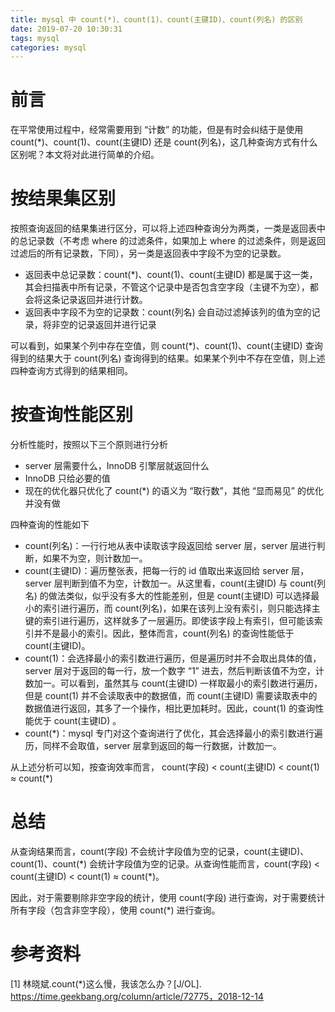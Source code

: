 ```yaml
---
title: mysql 中 count(*)、count(1)、count(主键ID)、count(列名) 的区别
date: 2019-07-20 10:30:31
tags: mysql
categories: mysql
---
```


# 前言

在平常使用过程中，经常需要用到 “计数” 的功能，但是有时会纠结于是使用 count(*)、count(1)、count(主键ID) 还是 count(列名)，这几种查询方式有什么区别呢？本文将对此进行简单的介绍。

<!-- more -->

# 按结果集区别

按照查询返回的结果集进行区分，可以将上述四种查询分为两类，一类是返回表中的总记录数（不考虑 where 的过滤条件，如果加上 where 的过滤条件，则是返回过滤后的所有记录数，下同），另一类是返回表中字段不为空的记录数。

* 返回表中总记录数：count(*)、count(1)、count(主键ID) 都是属于这一类，其会扫描表中所有记录，不管这个记录中是否包含空字段（主键不为空），都会将这条记录返回并进行计数。
* 返回表中字段不为空的记录数：count(列名) 会自动过滤掉该列的值为空的记录，将非空的记录返回并进行记录

可以看到，如果某个列中存在空值，则 count(*)、count(1)、count(主键ID) 查询得到的结果大于 count(列名) 查询得到的结果。如果某个列中不存在空值，则上述四种查询方式得到的结果相同。

# 按查询性能区别

分析性能时，按照以下三个原则进行分析

* server 层需要什么，InnoDB 引擎层就返回什么
* InnoDB 只给必要的值
* 现在的优化器只优化了 count(*) 的语义为 “取行数”，其他 “显而易见” 的优化并没有做

四种查询的性能如下

* count(列名)：一行行地从表中读取该字段返回给 server 层，server 层进行判断，如果不为空，则计数加一。
* count(主键ID)：遍历整张表，把每一行的 id 值取出来返回给 server 层，server 层判断到值不为空，计数加一。从这里看，count(主键ID) 与 count(列名) 的做法类似，似乎没有多大的性能差别，但是 count(主键ID) 可以选择最小的索引进行遍历，而 count(列名)，如果在该列上没有索引，则只能选择主键的索引进行遍历，这样就多了一层遍历。即使该字段上有索引，但可能该索引并不是最小的索引。因此，整体而言，count(列名) 的查询性能低于count(主键ID)。
* count(1)：会选择最小的索引数进行遍历，但是遍历时并不会取出具体的值，server 层对于返回的每一行，放一个数字 “1” 进去，然后判断该值不为空，计数加一。可以看到，虽然其与 count(主键ID) 一样取最小的索引数进行遍历，但是 count(1) 并不会读取表中的数据值，而 count(主键ID) 需要读取表中的数据值进行返回，其多了一个操作，相比更加耗时。因此，count(1) 的查询性能优于  count(主键ID) 。
* count(*)：mysql 专门对这个查询进行了优化，其会选择最小的索引数进行遍历，同样不会取值，server 层拿到返回的每一行数据，计数加一。

从上述分析可以知，按查询效率而言， count(字段) < count(主键ID) < count(1) ≈ count(*)

# 总结

从查询结果而言，count(字段) 不会统计字段值为空的记录，count(主键ID)、count(1)、count(\*) 会统计字段值为空的记录。从查询性能而言，count(字段) < count(主键ID) < count(1) ≈ count(\*)。

因此，对于需要剔除非空字段的统计，使用 count(字段) 进行查询，对于需要统计所有字段（包含非空字段），使用 count(*) 进行查询。

# 参考资料

[1] 林晓斌.count(*)这么慢，我该怎么办？[J/OL]. https://time.geekbang.org/column/article/72775，2018-12-14

